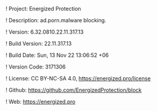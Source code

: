 ! Project: Energized Protection

! Description: ad.porn.malware blocking.

! Version: 6.32.0810.22.11.317.13

! Build Version: 22.11.317.13

! Build Date: Sun, 13 Nov 22 13:06:52 +06

! Version Code: 3171306

! License: CC BY-NC-SA 4.0, https://energized.pro/license

! Github: https://github.com/EnergizedProtection/block

! Web: https://energized.pro
